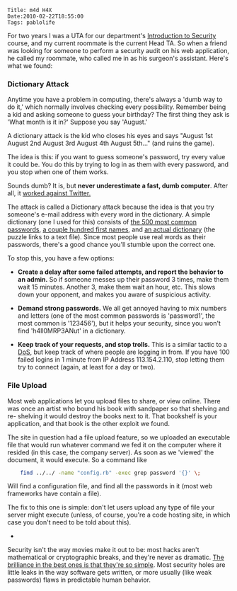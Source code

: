     Title: m4d H4X
    Date:2010-02-22T18:55:00
    Tags: pablolife

For two years I was a UTA for our department's [Introduction to Security][1]
course,  and my current roommate is the current Head TA. So when a friend was
looking for someone to perform a security audit on his web application, he
called my roommate, who called me in as his surgeon's assistant. Here's what
we found:

### Dictionary Attack

Anytime you have a problem in computing, there's always a 'dumb way to do it,'
which normally involves checking every possibility. Remember being a kid and
asking someone to guess your birthday? The first thing they ask is 'What month
is it in?' Suppose you say 'August.'

A dictionary attack is the kid who closes his eyes and says "August 1st August
2nd August 3rd August 4th August 5th..." (and ruins the game).

The idea is this: if you want to guess someone's password, try every value it
could be. You do this by trying to log in as them with every password, and you
stop when one of them works.

Sounds dumb? It is, but **never underestimate a fast, dumb computer**. After
all, it [worked against Twitter.][2]

The attack is called a Dictionary attack because the idea is that you try
someone's e-mail address with every word in the dictionary. A simple
dictionary (one I used for this) consists of [the 500 most common
passwords][3], [a couple hundred first names][4], and [an actual
dictionary][5] (the puzzle links to a text file). Since most people use real
words as their passwords, there's a good chance you'll stumble upon the
correct one.

To stop this, you have a few options:

* **Create a delay after some failed attempts, and report the behavior to an
admin.** So if someone messes up their password 3 times, make them wait 15
minutes. Another 3, make them wait an hour, etc. This slows down your
opponent, and makes you aware of suspicious activity.

* **Demand strong passwords.** We all get annoyed having to mix numbers and
letters (one of the most common passwords is 'password1', the most common is
'123456'), but it helps your security, since you won't find 'h4ll0MRP3ANut' in
a dictionary.

* **Keep track of your requests, and stop trolls.** This is a similar tactic
to a [DoS][6], but keep track of where people are logging in from. If you have
100 failed logins in 1 minute from IP Address 113.154.2.110, stop letting them
try to connect (again, at least for a day or two).

### File Upload

Most web applications let you upload files to share, or view online. There was
once an artist who bound his book with sandpaper so that shelving and re-
shelving it would destroy the books next to it. That bookshelf is your
application, and that book is the other exploit we found.

The site in question had a file upload feature, so we uploaded an executable
file that would run whatever command we fed it on the computer where it
resided (in this case, the company server). As soon as we 'viewed' the
document, it would execute. So a command like

```bash
    find ../../ -name "config.rb" -exec grep password '{}' \;
```

Will find a configuration file, and find all the passwords in it (most web
frameworks have contain a file).

The fix to this one is simple: don't let users upload any type of file your
server might execute (unless, of course, you're a code hosting site, in which
case you don't need to be told about this).

-

Security isn't the way movies make it out to be: most hacks aren't
mathematical or cryptographic breaks, and they're never as dramatic. [The
brilliance in the best ones is that they're so simple][7]. Most security holes
are little leaks in the way software gets written, or more usually (like weak
passwords) flaws in predictable human behavior.


   [1]: http://cs.brown.edu/courses/cs166/

   [2]: http://www.wired.com/threatlevel/2009/01/professed-twitt/

   [3]: http://boingboing.net/2009/01/02/top-500-worst-passwo.html

   [4]: http://babynames.com/Names/Popular/

   [5]: http://www.facebook.com/careers/puzzles.php#!/careers/puzzles.php?puzzle_id=17

   [6]: http://en.wikipedia.org/wiki/Denial-of-service_attack

   [7]: http://www.schneier.com/blog/archives/2008/07/world_war_ii_de.html
